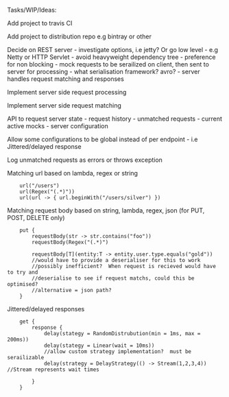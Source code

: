 Tasks/WIP/Ideas:

Add project to travis CI

Add project to distribution repo e.g bintray or other

Decide on REST server - investigate options, i.e jetty?  Or go low level - e.g Netty or HTTP Servlet
    - avoid heavyweight dependency tree
    - preference for non blocking
    - mock requests to be serailized on client, then sent to server for processing
        - what serialisation framework?  avro?
    - server handles request matching and responses

Implement server side request processing

Implement server side request matching 

API to request server state
    - request history
    - unmatched requests
    - current active mocks
    - server configuration

Allow some configurations to be global instead of per endpoint - i.e Jittered/delayed response

Log unmatched requests as errors or throws exception


Matching url based on lambda, regex or string
```
    url("/users")
    url(Regex("(.*)"))
    url(url -> { url.beginWith("/users/silver") })
```

Matching request body based on string, lambda, regex, json (for PUT, POST, DELETE only)
```
    put {
        requestBody(str -> str.contains("foo"))
        requestBody(Regex("(.*)")

        requestBody[T](entity:T -> entity.user.type.equals("gold"))
        //would have to provide a deserialiser for this to work
        //possibly inefficient?  When request is recieved would have to try and
        //deserialise to see if request matchs, could this be optimised?
        //alternative = json path?
    }
```

Jittered/delayed responses
```
    get {
        response {
            delay(stategy = RandomDistrubution(min = 1ms, max = 200ms))
            delay(stategy = Linear(wait = 10ms))
            //allow custom strategy implementation?  must be serailizable
            delay(strategy = DelayStrategy(() -> Stream(1,2,3,4)) //Stream represents wait times

        }
    }
```